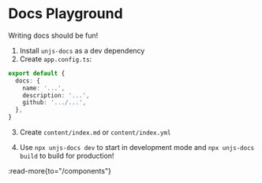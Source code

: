 # Docs Playground

Writing docs should be fun!


1. Install `unjs-docs` as a dev dependency
2. Create `app.config.ts`:

```ts
export default {
  docs: {
    name: '...',
    description: '...',
    github: '.../...',
  },
}
```

3. Create `content/index.md` or `content/index.yml`

4. Use `npx unjs-docs dev` to start in development mode and `npx unjs-docs build` to build for production!

:read-more{to="/components"}

